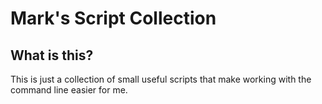 Mark's Script Collection
========================

What is this?
-------------

This is just a collection of small useful scripts that make working with the command line easier for me.